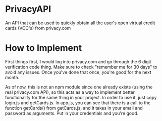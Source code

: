 # PrivacyAPI
An API that can be used to quickly obtain all the user's open virtual credit cards (VCC's) from privacy.com

# How to Implement
First things first, I would log into privacy.com and go through the 6 digit verification code thing. Make sure to check "remember me for 30 days" to avoid any issues. Once you've done that once, you're good for the next month.

As of now, this is not an npm module since one already exists (using the real privacy.com API), so this acts as a way to implement better functionality for the same thing in your project. In order to use it, just copy login.js and getCards.js. In app.js, you can see that there is a call to the function getCards() from getCards.js, and it takes in your email and password as arguments. Put in your credentials and you're good.
